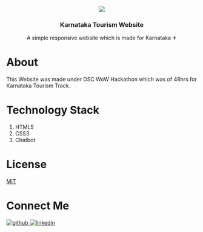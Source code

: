 <p align="center">
  <a href="https://github.com/swapnilsparsh/MysuruTourism">
    <img src="https://github.com/swapnilsparsh/MysuruTourism/blob/master/img/Readme%20Image.png" >
  </a>

  <h3 align="center">Karnataka Tourism Website</h3>

  <p align="center">
    A simple responsive website which is made for  Karnataka ✈
    <br />
    
  </p>
</p>

# About 
This Website was made under DSC WoW Hackathon which was of 48hrs for Karnataka Tourism Track.

# Technology Stack
<ol>
  <li>HTML5</li>
  <li>CSS3</li>
  <li>Chatbot</li>
</ol>

# License
[MIT](https://github.com/jatiinyadav/MysuruTourism/blob/master/LICENSE)

# Connect Me 
<a href="https://github.com/jatiinyadav" target="_blank">
<img src=https://img.shields.io/badge/github-%2324292e.svg?&style=for-the-badge&logo=github&logoColor=white alt=github style="margin-bottom: 5px;" />
</a>
<a href="https://www.linkedin.com/in/jatiinyadav/" target="_blank">
<img src=https://img.shields.io/badge/linkedin-%231E77B5.svg?&style=for-the-badge&logo=linkedin&logoColor=white alt=linkedin style="margin-bottom: 5px;" />
</a>
